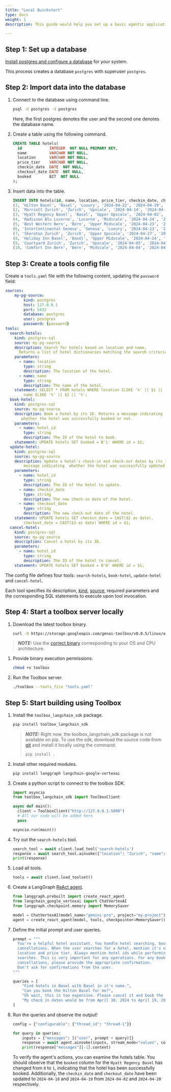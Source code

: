 ```yaml
---
title: "Local Quickstart"
type: docs
weight: 1
description: This guide would help you set up a basic agentic application using toolbox.

---
```


## Step 1: Set up a database

[Install postgres and configure a
database](https://neon.tech/postgresql/postgresql-getting-started) for your
system.

This process creates a database `postgres` with superuser `postgres`.

## Step 2: Import data into the database

1. Connect to the database using command line.

    ```bash
    psql -U postgres -d postgres
    ```

    Here, the first postgres denotes the user and the second one denotes the
    database name.

1. Create a table using the following command.

    ```sql
    CREATE TABLE hotels(
      id            INTEGER  NOT NULL PRIMARY KEY,
      name          VARCHAR NOT NULL,
      location      VARCHAR NOT NULL,
      price_tier    VARCHAR NOT NULL,
      checkin_date  DATE  NOT NULL,
      checkout_date DATE  NOT NULL,
      booked        BIT  NOT NULL
    );
    ```

1. Insert data into the table.

    ```sql
    INSERT INTO hotels(id, name, location, price_tier, checkin_date, checkout_date, booked) VALUES 
    (1, 'Hilton Basel', 'Basel', 'Luxury', '2024-04-22', '2024-04-20', B'0'),
    (2, 'Marriott Zurich', 'Zurich', 'Upscale', '2024-04-14', '2024-04-21', B'0'), 
    (3, 'Hyatt Regency Basel', 'Basel', 'Upper Upscale', '2024-04-02', '2024-04-20', B'0'),
    (4, 'Radisson Blu Lucerne', 'Lucerne', 'Midscale', '2024-04-24', '2024-04-05', B'0'), 
    (5, 'Best Western Bern', 'Bern', 'Upper Midscale', '2024-04-23', '2024-04-01', B'0'),
    (6, 'InterContinental Geneva', 'Geneva', 'Luxury', '2024-04-23', '2024-04-28', B'0'),
    (7, 'Sheraton Zurich', 'Zurich', 'Upper Upscale', '2024-04-27', '2024-04-02', B'0'),
    (8, 'Holiday Inn Basel', 'Basel', 'Upper Midscale', '2024-04-24', '2024-04-09', B'0'),
    (9, 'Courtyard Zurich', 'Zurich', 'Upscale', '2024-04-03', '2024-04-13', B'0'),
    (10, 'Comfort Inn Bern', 'Bern', 'Midscale', '2024-04-04', '2024-04-16', B'0');
    ```

## Step 3: Create a tools config file

Create a `tools.yaml` file with the following content, updating the `password` field:

```yaml
sources:
    my-pg-source:
        kind: postgres
        host: 127.0.0.1
        port: 5432
        database: postgres
        user: postgres
        password: {password}
tools:
  search-hotels:
    kind: postgres-sql
    source: my-pg-source
    description: Search for hotels based on location and name. 
      Returns a list of hotel dictionaries matching the search criteria.
    parameters:
      - name: location
        type: string
        description: The location of the hotel.
      - name: name
        type: string
        description: The name of the hotel.
    statement: SELECT * FROM hotels WHERE location ILIKE '%' || $1 || '%' AND
        name ILIKE '%' || $2 || '%';
  book-hotel:
    kind: postgres-sql
    source: my-pg-source
    description: Book a hotel by its ID. Returns a message indicating 
       whether the hotel was successfully booked or not.
    parameters:
      - name: hotel_id
        type: string
        description: The ID of the hotel to book.
    statement: UPDATE hotels SET booked = B'1' WHERE id = $1;
  update-hotel:
    kind: postgres-sql
    source: my-pg-source
    description: Update a hotel's check-in and check-out dates by its ID. Returns a 
        message indicating  whether the hotel was successfully updated or not.
    parameters:
      - name: hotel_id
        type: string
        description: The ID of the hotel to update.
      - name: checkin_date
        type: string
        description: The new check-in date of the hotel.
      - name: checkout_date
        type: string
        description: The new check-out date of the hotel.
    statement: UPDATE hotels SET checkin_date = CAST($2 as date),
        checkout_date = CAST($3 as date) WHERE id = $1;
  cancel-hotel:
    kind: postgres-sql
    source: my-pg-source
    description: Cancel a hotel by its ID.
    parameters:
      - name: hotel_id
        type: string
        description: The ID of the hotel to cancel.
    statement: UPDATE hotels SET booked = B'0' WHERE id = $1;
```

The config file defines four tools:
`search-hotels`, `book-hotel`, `update-hotel` and `cancel-hotel`.

Each tool specifies its description,
[kind](https://github.com/googleapis/genai-toolbox/tree/main/docs/sources#kinds-of-sources),
[source](https://github.com/googleapis/genai-toolbox/blob/main/docs/sources/README.md), required parameters
and the corresponding SQL statements to execute upon tool invocation.

## Step 4: Start a toolbox server locally

1. Download the latest toolbox binary.

    ```bash
    curl -O https://storage.googleapis.com/genai-toolbox/v0.0.5/linux/amd64/toolbox
    ```

  > **_NOTE:_**  Use the [correct binary](https://github.com/googleapis/genai-toolbox/releases) corresponding to your OS and CPU architecture.

1. Provide binary execution permissions.

    ```bash
    chmod +x toolbox
    ```

1. Run the Toolbox server.

    ```bash
    ./toolbox --tools_file "tools.yaml"
    ```

## Step 5: Start building using Toolbox

1. Install the `toolbox_langchain_sdk` package.

    ```bash
    pip install toolbox_langchain_sdk
    ```

    > **_NOTE:_**
    > Right now, the toolbox_langchain_sdk package is not available on pip. To
    > use the sdk, download the source code from [git](https://github.com/googleapis/genai-toolbox/tree/main/sdks/langchain) and install it locally
    > using the command:
    >
    > ```bash
    > pip install .
    > ```

1. Install other required modules.

    ```bash
    pip install langgraph langchain-google-vertexai
    ```

1. Create a python script to connect to the toolbox SDK.

    ```python
    import asyncio
    from toolbox_langchain_sdk import ToolboxClient

    async def main():
      client = ToolboxClient("http://127.0.0.1:5000")
      # All our code will be added here
      pass

    asyncio.run(main())
    ```

1. Try out the `search-hotels` tool.

    ```python
    search_tool = await client.load_tool('search-hotels')
    response = await search_tool.ainvoke({"location": "Zurich", "name": ""})
    print(response)
    ```

1. Load all tools.

    ```python
    tools = await client.load_toolset()
    ```

1. Create a LangGraph [ReAct
   agent](https://langchain-ai.github.io/langgraph/reference/prebuilt/#langgraph.prebuilt.chat_agent_executor.create_react_agent).

    ```python
    from langgraph.prebuilt import create_react_agent
    from langchain_google_vertexai import ChatVertexAI
    from langgraph.checkpoint.memory import MemorySaver

    model = ChatVertexAI(model_name="gemini-pro", project="my-project") # Change the GCP project here
    agent = create_react_agent(model, tools, checkpointer=MemorySaver())
    ```

1. Define the initial prompt and user queries.

    ```python
    prompt = """
      You're a helpful hotel assistant. You handle hotel searching, booking and
      cancellations. When the user searches for a hotel, mention it's name, id, 
      location and price tier. Always mention hotel ids while performing any 
      searches. This is very important for any operations. For any bookings or 
      cancellations, please provide the appropriate confirmation.
      Don't ask for confirmations from the user.
    """
    
    queries = [
        "Find hotels in Basel with Basel in it's name.",
        "Can you book the Hilton Basel for me?",
        "Oh wait, this is too expensive. Please cancel it and book the Hyatt Regency instead.",
        "My check in dates would be from April 10, 2024 to April 19, 2024.",
    ]
    ```

1. Run the queries and observe the output!

    ```python
    config = {"configurable": {"thread_id": "thread-1"}}

    for query in queries:
        inputs = {"messages": [("user", prompt + query)]}
        response = await agent.ainvoke(inputs, stream_mode="values", config=config)
        print(response["messages"][-1].content)
    ```

    To verify the agent's actions, you can examine the hotels table. You should
    observe that the `booked` column for the `Hyatt Regency Basel` has changed
    from `0` to `1`, indicating that the hotel has been successfully booked.
    Additionally, the `checkin_date` and `checkout_date` have been updated to
    `2024-04-10` and `2024-04-19` from `2024-04-02` and `2024-04-20`
    respectively.
